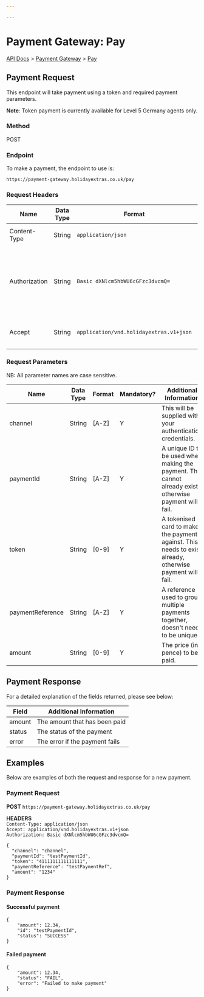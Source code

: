 ```yaml
---

---
```


# Payment Gateway: Pay

[API Docs](/) > [Payment Gateway](/payment-gateway/) > [Pay](/payment-gateway/v1/pay)

## Payment Request

This endpoint will take payment using a token and required payment parameters.

**Note**: Token payment is currently available for Level 5 Germany agents only.

### Method

POST

### Endpoint

To make a payment, the endpoint to use is:

```
https://payment-gateway.holidayextras.co.uk/pay
```

### Request Headers

| Name  | Data Type | Format | Mandatory? | Additional Information |
| ----  | --------- | ------ | ---------- | ---------------------- |
| Content-Type | String | `application/json` | Y | This should always be `application/json` |
| Authorization   | String | `Basic dXNlcm5hbWU6cGFzc3dvcmQ=` | Y | Base64 encoded string for the `username:password` credentials which will be created and provided to you. This header is required with every request.|
| Accept | String | `application/vnd.holidayextras.v1+json` | N | To use a different version please provide a different value. |

### Request Parameters

NB: All parameter names are case sensitive.

 | Name  | Data Type | Format | Mandatory? | Additional Information |
 | ----  | --------- | ------ | ---------- | ---------------------- |
 | channel | String | [A-Z] | Y | This will be supplied with your authentication credentials. |
 | paymentId | String | [A-Z] | Y | A unique ID to be used when making the payment. This cannot already exist otherwise payment will fail. |
 | token   | String | [0-9] | Y | A tokenised card to make the payment against. This needs to exist already, otherwise payment will fail. |
 | paymentReference | String | [A-Z] | Y | A reference used to group multiple payments together, doesn't need to be unique. |
 | amount | String | [0-9] | Y | The price (in pence) to be paid. |

## Payment Response

For a detailed explanation of the fields returned, please see below:

 | Field | Additional Information |
 | ----- | ---------------------- |
 | amount | The amount that has been paid |
 | status | The status of the payment |
 | error | The error if the payment fails |

## Examples

Below are examples of both the request and response for a new payment.

### Payment Request

**POST**  `https://payment-gateway.holidayextras.co.uk/pay`

**HEADERS** <br />
`Content-Type: application/json` <br />
`Accept: application/vnd.holidayextras.v1+json` <br />
`Authorization: Basic dXNlcm5hbWU6cGFzc3dvcmQ=`

```
{
  "channel": "channel",
  "paymentId": "testPaymentId",
  "token": "4111111111111111",
  "paymentReference": "testPaymentRef",
  "amount": "1234"
}
```

### Payment Response


#### Successful payment

```
{
    "amount": 12.34,
    "id": "testPaymentId",
    "status": "SUCCESS"
}
```

#### Failed payment

```
{
    "amount": 12.34,
    "status": "FAIL",
    "error": "Failed to make payment"
}
```
